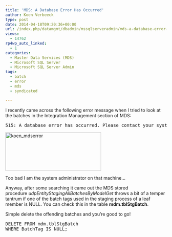 ```yaml
---
title: 'MDS: A Database Error Has Occurred'
author: Koen Verbeeck
type: post
date: 2014-04-18T09:20:36+00:00
url: /index.php/datamgmt/dbadmin/mssqlserveradmin/mds-a-database-error-has-occurred/
views:
  - 14762
rp4wp_auto_linked:
  - 1
categories:
  - Master Data Services (MDS)
  - Microsoft SQL Server
  - Microsoft SQL Server Admin
tags:
  - batch
  - error
  - mds
  - syndicated

---
```

I recently came across the following error message when I tried to look at the batches in the Integration Management section of MDS:

<pre>515: A database error has occurred. Please contact your system administrator</pre>

[<img class="alignnone size-full wp-image-2585" alt="koen_mdserror" src="/wp-content/uploads/2014/04/koen_mdserror.png" width="299" height="120" />][1]

Too bad I am the system administrator on that machine&#8230;

Anyway, after some searching it came out the MDS stored procedure _udpEntityStagingAllBatchesByModelGet_ throws a bit of a temper tantrum if one of the batch tags used in the staging process of a leaf member is NULL. You can check this in the table **mdm.tblStgBatch**.

Simple delete the offending batches and you&#8217;re good to go!

<pre>DELETE FROM mdm.tblStgBatch
WHERE BatchTag IS NULL;</pre>

 [1]: /wp-content/uploads/2014/04/koen_mdserror.png